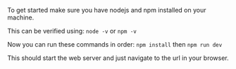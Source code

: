 To get started make sure you have nodejs and npm installed on your machine.

This can be verified using:
`node -v` or `npm -v`

Now you can run these commands in order:
`npm install` then `npm run dev`

This should start the web server and just navigate to the url in your browser.
